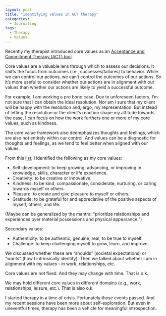 ```yaml
---
layout: post
title: "Identifying values in ACT therapy"
categories:
  - Journaling
tags:
  - Therapy
  - Values
---
```



Recently my therapist introduced core values as an [Acceptance and Commitment Therapy (ACT) tool](https://www.psychologytoday.com/us/therapy-types/acceptance-and-commitment-therapy). 

Core values are a valuable lens through which to assess our decisions.   It shifts the focus from outcomes (i.e., successes/failures) to behavior.  While we can control our actions, we can’t control the outcomes of our actions.  So it’s more useful to consider whether our actions are in alignment with our values than whether our actions are likely to yield a successful outcome.

For example, I am working a pro bono case.  Due to unforeseen factors, I’m not sure that I can obtain the ideal resolution.  Nor am I sure that my client will be happy with the resolution and, ergo, my representation.  But instead of letting the resolution or the client’s reaction shape my attitude towards the case, I can focus on how the work furthers one or more of my core values, such as kindness.  

The core value framework also deemphasizes thoughts and feelings, which are also not entirely within our control.  And values can be a diagnostic for thoughts and feelings, as we tend to feel better when aligned with our values.

From this [list](https://loving.health/en/act-list-of-values/), I identified the following as my core values:
+ Self-development: to keep growing, advancing, or improving in knowledge, skills, character or life experience.
+ Creativity: to be creative or innovative.
+ Kindness: to be kind, compassionate, considerate, nurturing, or caring towards myself or others.
+ Pleasure: to create and give pleasure to myself or others.
+ Gratitude: to be grateful for and appreciative of the positive aspects of myself, others, and life.

(Maybe can be generalized by the mantra: “prioritize relationships and experiences over material possessions and physical appearance.")  

Secondary values:
+ Authenticity: to be authentic, genuine, real; to be true to myself.
+ Challenge: to keep challenging myself to grow, learn, and improve.

We discussed whether these are “shoulds” (societal expectations) or “wants” (how I intrinsically identify).  Then we talked about whether I am in alignment with my values - in work, relationships, etc.  

Core values are not fixed.  And they may change with time.  That is o.k.

We may hold different core values in different domains (e.g., work, relationships, leisure, etc.).  That is also o.k.

I started therapy in a time of crisis.  Fortunately those events passed.  And my recent sessions have been more about self-exploration.  But even in uneventful times, therapy has been a vehicle for meaningful introspection.  
